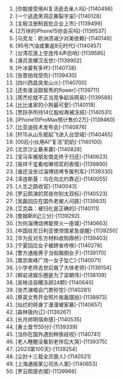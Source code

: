 
1. [你能接受用AI复活逝去亲人吗]-[1140498]
1. [一个逃逸黑洞正撕裂宇宙]-[1140128]
1. [主板注册制首批企业上市]-[1139499]
1. [2万块的iPhone15你会买吗]-[1139537]
1. [马克龙：欧洲须减少对美依赖]-[1140149]
1. [95号汽油或重返8元时代]-[1140457]
1. [台湾花莲上空连传4声巨响]-[1139595]
1. [演员吴耀汉去世]-[1139902]
1. [叶冰裳有多坏]-[1140738]
1. [张晋拍戏受伤]-[1139430]
1. [四川西昌突发山火]-[1140700]
1. [还有谁没跳智秀的flower]-[1139711]
1. [周杰伦就不正当竞争起诉网易]-[1139588]
1. [比比谁家的小狗最可爱]-[1140119]
1. [贾跃亭所持14亿股权再被冻结]-[1140531]
1. [iPhone15ProMax预计售价2万]-[1139460]
1. [比亚迪技术发布会]-[1140876]
1. [歼15从山东舰起飞进入台空域]-[1140465]
1. [00后小伙用AI“复活”奶奶]-[1140100]
1. [北京沙尘暴来袭]-[1140828]
1. [宝马车被朋友借走终于归还]-[1140623]
1. [易烊千玺看哈琳领奖的表情]-[1139890]
1. [谁还没坐过淄博烧烤专属列车]-[1139330]
1. [泽连斯基：乌在向北约靠近]-[1140055]
1. [人生之路收官]-[1140043]
1. [罗云熙演的冥夜你别太双标]-[1140523]
1. [吴磊回应在国外老被人问路]-[1139831]
1. [艾克森：被归化是正确的]-[1140111]
1. [詹姆斯8记三分]-[1139292]
1. [为何淄博烧烤能带火一座城]-[1140663]
1. [中国驻尼日利亚使领馆紧急提醒]-[1139250]
1. [华为反对东方材料收购鼎桥]-[1139403]
1. [宁夏回应女子被跨省传唤]-[1140278]
1. [警方通报男子当街踹倒女子]-[1139170]
1. [南京紫峰广场一女子坠亡]-[1140071]
1. [小学老师去世后做了大体老师]-[1139154]
1. [柳岩进娱乐圈是为了梁朝伟]-[1138109]
1. [吴映洁自曝冻卵24颗]-[1140640]
1. [张杰演唱会门票秒空]-[1140281]
1. [蔡英文秀开会照片挨轰摆拍]-[1138973]
1. [灿烂的转身丁漫漫被家暴]-[1140657]
1. [森林狼内讧]-[1139267]
1. [长月烬明宿命感]-[1140535]
1. [勇士首节55分]-[1139339]
1. [当你在国外遇到种族歧视]-[1140741]
1. [老人睡醒没看到老伴后大哭]-[1139375]
1. [2023第100天]-[1139254]
1. [尘封十三载全员狠人]-[1140521]
1. [上海通报某公司杀人案]-[1140653]
1. [罗云熙提衣摆]-[1139966]
